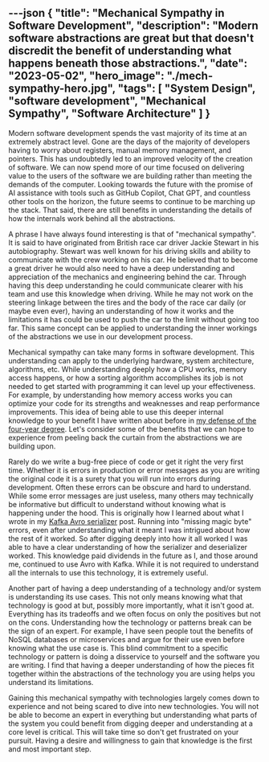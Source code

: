 ---json
{
  "title": "Mechanical Sympathy in Software Development",
  "description": "Modern software abstractions are great but that doesn't discredit the benefit of understanding what happens beneath those abstractions.",
  "date": "2023-05-02",
  "hero_image": "./mech-sympathy-hero.jpg",
  "tags": [
    "System Design",
    "software development",
    "Mechanical Sympathy",
    "Software Architecture"
  ]
}
---

Modern software development spends the vast majority of its time at an extremely abstract level. Gone are the days of the majority of developers having to worry about registers, manual memory management, and pointers. This has undoubtedly led to an improved velocity of the creation of software. We can now spend more of our time focused on delivering value to the users of the software we are building rather than meeting the demands of the computer. Looking towards the future with the promise of AI assistance with tools such as GitHub Copilot, Chat GPT, and countless other tools on the horizon, the future seems to continue to be marching up the stack. That said, there are still benefits in understanding the details of how the internals work behind all the abstractions.

A phrase I have always found interesting is that of "mechanical sympathy". It is said to have originated from British race car driver Jackie Stewart in his autobiography. Stewart was well known for his driving skills and ability to communicate with the crew working on his car. He believed that to become a great driver he would also need to have a deep understanding and appreciation of the mechanics and engineering behind the car. Through having this deep understanding he could communicate clearer with his team and use this knowledge when driving. While he may not work on the steering linkage between the tires and the body of the race car daily (or maybe even ever), having an understanding of how it works and the limitations it has could be used to push the car to the limit without going too far. This same concept can be applied to understanding the inner workings of the abstractions we use in our development process.

Mechanical sympathy can take many forms in software development. This understanding can apply to the underlying hardware, system architecture, algorithms, etc. While understanding deeply how a CPU works, memory access happens, or how a sorting algorithm accomplishes its job is not needed to get started with programming it can level up your effectiveness. For example, by understanding how memory access works you can optimize your code for its strengths and weaknesses and reap performance improvements. This idea of being able to use this deeper internal knowledge to your benefit I have written about before in [my defense of the four-year degree](/blog/benefit-of-cs-degress/). Let's consider some of the benefits that we can hope to experience from peeling back the curtain from the abstractions we are building upon.

Rarely do we write a bug-free piece of code or get it right the very first time. Whether it is errors in production or error messages as you are writing the original code it is a surety that you will run into errors during development. Often these errors can be obscure and hard to understand. While some error messages are just useless, many others may technically be informative but difficult to understand without knowing what is happening under the hood. This is originally how I learned about what I wrote in my [Kafka Avro serializer](/blog/kafka_avro_serializer_how/) post. Running into "missing magic byte" errors, even after understanding what it meant I was intrigued about how the rest of it worked. So after digging deeply into how it all worked I was able to have a clear understanding of how the serializer and deserializer worked. This knowledge paid dividends in the future as I, and those around me, continued to use Avro with Kafka. While it is not required to understand all the internals to use this technology, it is extremely useful.

Another part of having a deep understanding of a technology and/or system is understanding its use cases. This not only means knowing what that technology is good at but, possibly more importantly, what it isn't good at. Everything has its tradeoffs and we often focus on only the positives but not on the cons. Understanding how the technology or patterns break can be the sign of an expert. For example, I have seen people tout the benefits of NoSQL databases or microservices and argue for their use even before knowing what the use case is. This blind commitment to a specific technology or pattern is doing a disservice to yourself and the software you are writing. I find that having a deeper understanding of how the pieces fit together within the abstractions of the technology you are using helps you understand its limitations.

Gaining this mechanical sympathy with technologies largely comes down to experience and not being scared to dive into new technologies. You will not be able to become an expert in everything but understanding what parts of the system you could benefit from digging deeper and understanding at a core level is critical. This will take time so don't get frustrated on your pursuit. Having a desire and willingness to gain that knowledge is the first and most important step.
